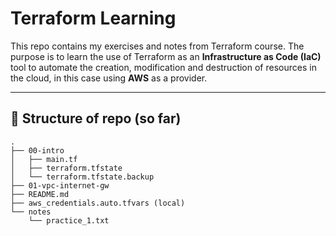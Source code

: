 # Terraform Learning

This repo contains my exercises and notes from Terraform course.
The purpose is to learn the use of Terraform as an **Infrastructure as Code (IaC)** tool to automate the creation, modification and destruction of resources in the cloud, in this case using **AWS** as a provider.

---

## 📂 Structure of repo (so far)

```text
.
├── 00-intro
│   ├── main.tf
│   ├── terraform.tfstate
│   └── terraform.tfstate.backup
├── 01-vpc-internet-gw
├── README.md
├── aws_credentials.auto.tfvars (local)
└── notes
    └── practice_1.txt
```

